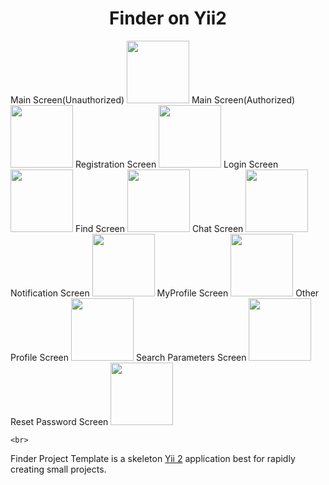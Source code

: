 <p align="center">
        <h1 align="center">Finder on Yii2</h1>
        <span>Main Screen(Unauthorized)</span>
        <img src="https://i.imgur.com/mFRQmNQ.jpeg" height="100px">
        <span>Main Screen(Authorized)</span>
        <img src="https://i.imgur.com/Z54AQfA.jpeg" height="100px">
        <span>Registration Screen</span>
        <img src="https://i.imgur.com/OQxhpa6.jpeg" height="100px">
        <span>Login Screen</span>
        <img src="https://i.imgur.com/kG9kMwJ.jpeg" height="100px">
        <span>Find Screen</span>
        <img src="https://i.imgur.com/OgYAt0J.jpeg" height="100px">
        <span>Chat Screen</span>
        <img src="https://i.imgur.com/k5nwte4.jpeg" height="100px">
        <span>Notification Screen</span>
        <img src="https://i.imgur.com/N8O6wC7.jpeg" height="100px">
        <span>MyProfile Screen</span>
        <img src="https://i.imgur.com/KGt8MHi.jpeg" height="100px">
        <span>Other Profile Screen</span>
        <img src="https://i.imgur.com/guXGxXp.jpeg" height="100px">
        <span>Search Parameters Screen</span>
        <img src="https://i.imgur.com/QQZ2Wqw.jpeg" height="100px">
        <span>Reset Password Screen</span>
        <img src="https://i.imgur.com/2nvmb1W.jpeg" height="100px">
        
    <br>
</p>

Finder Project Template is a skeleton [Yii 2](https://www.yiiframework.com/) application best for
rapidly creating small projects.

